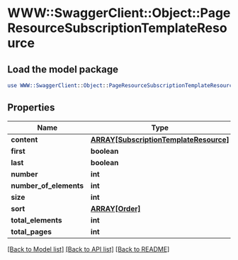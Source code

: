# WWW::SwaggerClient::Object::PageResourceSubscriptionTemplateResource

## Load the model package
```perl
use WWW::SwaggerClient::Object::PageResourceSubscriptionTemplateResource;
```

## Properties
Name | Type | Description | Notes
------------ | ------------- | ------------- | -------------
**content** | [**ARRAY[SubscriptionTemplateResource]**](SubscriptionTemplateResource.md) |  | [optional] 
**first** | **boolean** |  | [optional] 
**last** | **boolean** |  | [optional] 
**number** | **int** |  | [optional] 
**number_of_elements** | **int** |  | [optional] 
**size** | **int** |  | [optional] 
**sort** | [**ARRAY[Order]**](Order.md) |  | [optional] 
**total_elements** | **int** |  | [optional] 
**total_pages** | **int** |  | [optional] 

[[Back to Model list]](../README.md#documentation-for-models) [[Back to API list]](../README.md#documentation-for-api-endpoints) [[Back to README]](../README.md)


